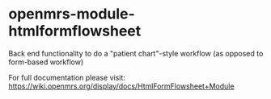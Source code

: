 openmrs-module-htmlformflowsheet
================================

Back end functionality to do a "patient chart"-style workflow (as opposed to form-based workflow)

For full documentation please visit:
https://wiki.openmrs.org/display/docs/HtmlFormFlowsheet+Module
